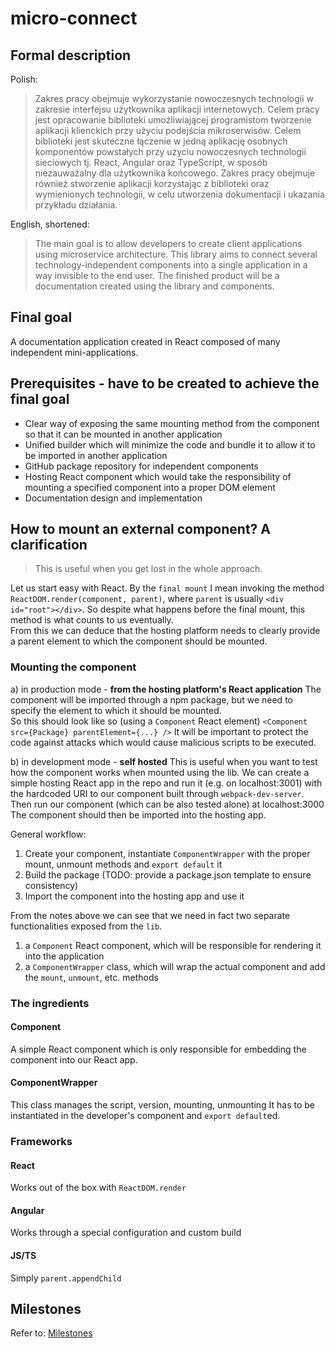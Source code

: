# micro-connect

## Formal description
  
Polish:
> Zakres pracy obejmuje wykorzystanie nowoczesnych technologii w zakresie interfejsu użytkownika aplikacji internetowych. Celem pracy jest opracowanie biblioteki umożliwiającej programistom tworzenie aplikacji klienckich przy użyciu podejścia mikroserwisów. Celem biblioteki jest skuteczne łączenie w jedną aplikację osobnych komponentów powstałych przy użyciu nowoczesnych technologii sieciowych tj. React, Angular oraz TypeScript, w sposób niezauważalny dla użytkownika końcowego. Zakres pracy obejmuje również stworzenie aplikacji korzystając z biblioteki oraz wymienionych technologii, w celu utworzenia dokumentacji i ukazania przykładu działania.

English, shortened:  
> The main goal is to allow developers to create client applications using microservice architecture. This library aims to connect several technology-independent components into a single application in a way invisible to the end user. The finished product will be a documentation created using the library and components.

## Final goal

A documentation application created in React composed of many independent mini-applications.  

## Prerequisites - have to be created to achieve the final goal
- Clear way of exposing the same mounting method from the component so that it can be mounted in another application
- Unified builder which will minimize the code and bundle it to allow it to be imported in another application
- GitHub package repository for independent components
- Hosting React component which would take the responsibility of mounting a specified component into a proper DOM element
- Documentation design and implementation

## How to mount an external component? A clarification

> This is useful when you get lost in the whole approach.  

Let us start easy with React. By the `final mount` I mean invoking the method `ReactDOM.render(component, parent)`, where `parent` is usually `<div id="root"></div>`. So despite what happens before the final mount, this method is what counts to us eventually.  
From this we can deduce that the hosting platform needs to clearly provide a parent element to which the component should be mounted.  

### Mounting the component

a) in production mode - **from the hosting platform's React application**
    The component will be imported through a npm package, but we need to specify the element to which it should be mounted.  
    So this should look like so (using a `Component` React element) `<Component src={Package} parentElement={...} />`
    It will be important to protect the code against attacks which would cause malicious scripts to be executed.
    
b) in development mode - **self hosted**
    This is useful when you want to test how the component works when mounted using the lib.
    We can create a simple hosting React app in the repo and run it (e.g. on localhost:3001) with the hardcoded URI to our component built through `webpack-dev-server`.
    Then run our component (which can be also tested alone) at localhost:3000
    The component should then be imported into the hosting app.

General workflow:
1) Create your component, instantiate `ComponentWrapper` with the proper mount, unmount methods and `export default` it
2) Build the package (TODO: provide a package.json template to ensure consistency)
3) Import the component into the hosting app and use it
    
From the notes above we can see that we need in fact two separate functionalities exposed from the `lib`.
1) a `Component` React component, which will be responsible for rendering it into the application
2) a `ComponentWrapper` class, which will wrap the actual component and add the `mount`, `unmount`, etc. methods  

### The ingredients

#### Component
A simple React component which is only responsible for embedding the component into our React app.

#### ComponentWrapper
This class manages the script, version, mounting, unmounting
It has to be instantiated in the developer's component and `export default`ed.

### Frameworks

#### React
Works out of the box with `ReactDOM.render`

#### Angular
Works through a special configuration and custom build

#### JS/TS
Simply `parent.appendChild`

## Milestones
Refer to: [Milestones](https://github.com/lukasz-starosta/micro-connect/milestones)
